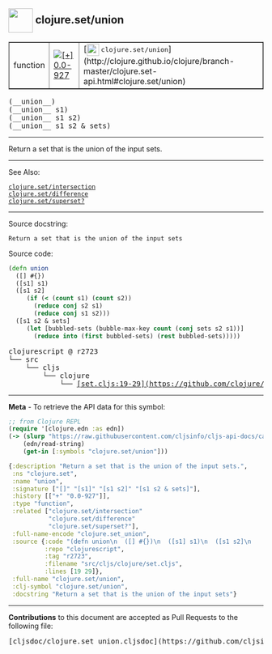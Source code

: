 ## <img width="48px" valign="middle" src="http://i.imgur.com/Hi20huC.png"> clojure.set/union

 <table border="1">
<tr>

<td>function</td>
<td><a href="https://github.com/cljsinfo/cljs-api-docs/tree/0.0-927"><img valign="middle" alt="[+] 0.0-927" src="https://img.shields.io/badge/+-0.0--927-lightgrey.svg"></a> </td>
<td>
[<img height="24px" valign="middle" src="http://i.imgur.com/1GjPKvB.png"> <samp>clojure.set/union</samp>](http://clojure.github.io/clojure/branch-master/clojure.set-api.html#clojure.set/union)
</td>
</tr>
</table>

 <samp>
(__union__)<br>
</samp>
 <samp>
(__union__ s1)<br>
</samp>
 <samp>
(__union__ s1 s2)<br>
</samp>
 <samp>
(__union__ s1 s2 & sets)<br>
</samp>

---

Return a set that is the union of the input sets.

---


See Also:

[`clojure.set/intersection`](clojure.set_intersection.md)<br>
[`clojure.set/difference`](clojure.set_difference.md)<br>
[`clojure.set/superset?`](clojure.set_supersetQMARK.md)<br>

---

Source docstring:

```
Return a set that is the union of the input sets
```

Source code:

```clj
(defn union
  ([] #{})
  ([s1] s1)
  ([s1 s2]
     (if (< (count s1) (count s2))
       (reduce conj s2 s1)
       (reduce conj s1 s2)))
  ([s1 s2 & sets]
     (let [bubbled-sets (bubble-max-key count (conj sets s2 s1))]
       (reduce into (first bubbled-sets) (rest bubbled-sets)))))
```

 <pre>
clojurescript @ r2723
└── src
    └── cljs
        └── clojure
            └── <ins>[set.cljs:19-29](https://github.com/clojure/clojurescript/blob/r2723/src/cljs/clojure/set.cljs#L19-L29)</ins>
</pre>


---

__Meta__ - To retrieve the API data for this symbol:

```clj
;; from Clojure REPL
(require '[clojure.edn :as edn])
(-> (slurp "https://raw.githubusercontent.com/cljsinfo/cljs-api-docs/catalog/cljs-api.edn")
    (edn/read-string)
    (get-in [:symbols "clojure.set/union"]))
```

```clj
{:description "Return a set that is the union of the input sets.",
 :ns "clojure.set",
 :name "union",
 :signature ["[]" "[s1]" "[s1 s2]" "[s1 s2 & sets]"],
 :history [["+" "0.0-927"]],
 :type "function",
 :related ["clojure.set/intersection"
           "clojure.set/difference"
           "clojure.set/superset?"],
 :full-name-encode "clojure.set_union",
 :source {:code "(defn union\n  ([] #{})\n  ([s1] s1)\n  ([s1 s2]\n     (if (< (count s1) (count s2))\n       (reduce conj s2 s1)\n       (reduce conj s1 s2)))\n  ([s1 s2 & sets]\n     (let [bubbled-sets (bubble-max-key count (conj sets s2 s1))]\n       (reduce into (first bubbled-sets) (rest bubbled-sets)))))",
          :repo "clojurescript",
          :tag "r2723",
          :filename "src/cljs/clojure/set.cljs",
          :lines [19 29]},
 :full-name "clojure.set/union",
 :clj-symbol "clojure.set/union",
 :docstring "Return a set that is the union of the input sets"}

```

---

__Contributions__ to this document are accepted as Pull Requests to the following file:

 <pre>
[cljsdoc/clojure.set_union.cljsdoc](https://github.com/cljsinfo/cljs-api-docs/blob/master/cljsdoc/clojure.set_union.cljsdoc)
</pre>


